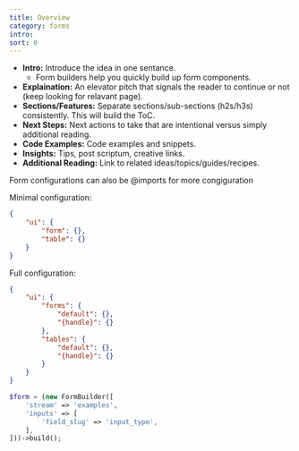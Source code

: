 ```yaml
---
title: Overview
category: forms
intro:
sort: 0
---
```


- **Intro:** Introduce the idea in one sentance.
    - Form builders help you quickly build up form components.
- **Explaination:** An elevator pitch that signals the reader to continue or not (keep looking for relavant page).
- **Sections/Features:** Separate sections/sub-sections (h2s/h3s) consistently. This will build the ToC.
- **Next Steps:** Next actions to take that are intentional versus simply additional reading.
- **Code Examples:** Code examples and snippets.
- **Insights:** Tips, post scriptum, creative links.
- **Additional Reading:** Link to related ideas/topics/guides/recipes.


Form configurations can also be @imports for more congiguration

Minimal configuration:

```json
{
    "ui": {
        "form": {},
        "table": {}
    }
}
```

Full configuration:

```json
{
    "ui": {
        "forms": {
            "default": {},
            "{handle}": {}
        },
        "tables": {
            "default": {},
            "{handle}": {}
        }
    }
}
```

```php
$form = (new FormBuilder([
    'stream' => 'examples',
    'inputs' => [
        'field_slug' => 'input_type',
    ],
]))->build();
```
